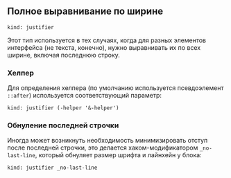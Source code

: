 ---
---

## Полное выравнивание по ширине

    kind: justifier

Этот тип используется в тех случаях, когда для разных элементов интерфейса (не текста, конечно), нужно выравнивать их по всех ширине, включая последнюю строку.

### Хелпер

Для определения хелпера (по умолчанию используется псевдоэлемент `::after`) используется соответствующий параметр:

    kind: justifier (-helper '&-helper')

### Обнуление последней строчки

Иногда может возникнуть необходимость минимизировать отступ после последней строчки, это делается хаком-модификатором `_no-last-line`, который обнуляет размер шрифта и лайнхейн у блока:

    kind: justifier _no-last-line
